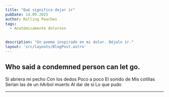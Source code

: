 ```yaml
---
title: "Qué significa dejar ir"
pubDate: 14.09.2025
author: Rolling Peaches
tags:
  - Anatómicamente doloroso
  

description: "Un poema inspirado en mi dolor. Déjalo ir."
layout: 'src/layouts/BlogPost.astro'
---
```


## Who said a condemned person can let go.

Si abriera mi pecho
Con los dedos
Poco a poco 
El sonido de
Mis cotillas
Serían las de un 
ñArbol muerto
Al dar de sí
Lo que pudo

---

